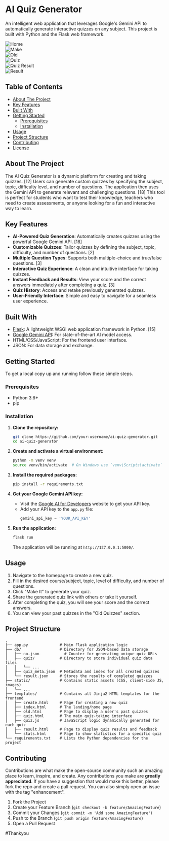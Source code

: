 
# AI Quiz Generator

An intelligent web application that leverages Google's Gemini API to automatically generate interactive quizzes on any subject. This project is built with Python and the Flask web framework.

![Home](images/home.png)    
![Make](images/make.png)  
![Old](images/Screenshot1.png)  
![Quiz](images/Screenshot2.png)  
![Quiz Result](images/Screenshot8.png)  
![Result](images/Screenshot4.png)  



## Table of Contents

- [About The Project](#about-the-project)
- [Key Features](#key-features)
- [Built With](#built-with)
- [Getting Started](#getting-started)
  - [Prerequisites](#prerequisites)
  - [Installation](#installation)
- [Usage](#usage)
- [Project Structure](#project-structure)
- [Contributing](#contributing)
- [License](#license)

## About The Project

The AI Quiz Generator is a dynamic platform for creating and taking quizzes. [12] Users can generate custom quizzes by specifying the subject, topic, difficulty level, and number of questions. The application then uses the Gemini API to generate relevant and challenging questions. [18] This tool is perfect for students who want to test their knowledge, teachers who need to create assessments, or anyone looking for a fun and interactive way to learn.

## Key Features

*   **AI-Powered Quiz Generation**: Automatically creates quizzes using the powerful Google Gemini API. [18]
*   **Customizable Quizzes**: Tailor quizzes by defining the subject, topic, difficulty, and number of questions. [2]
*   **Multiple Question Types**: Supports both multiple-choice and true/false questions. [3]
*   **Interactive Quiz Experience**: A clean and intuitive interface for taking quizzes.
*   **Instant Feedback and Results**: View your score and the correct answers immediately after completing a quiz. [3]
*   **Quiz History**: Access and retake previously generated quizzes.
*   **User-Friendly Interface**: Simple and easy to navigate for a seamless user experience.

## Built With

*   [Flask](https://flask.palletsprojects.com/): A lightweight WSGI web application framework in Python. [15]
*   [Google Gemini API](https://ai.google.dev/): For state-of-the-art AI model access.
*   HTML/CSS/JavaScript: For the frontend user interface.
*   JSON: For data storage and exchange.

## Getting Started

To get a local copy up and running follow these simple steps.

### Prerequisites

*   Python 3.6+
*   pip

### Installation

1.  **Clone the repository:**
    ```sh
    git clone https://github.com/your-username/ai-quiz-generator.git
    cd ai-quiz-generator
    ```

2.  **Create and activate a virtual environment:**
    ```sh
    python -m venv venv
    source venv/bin/activate  # On Windows use `venv\Scripts\activate`
    ```

3.  **Install the required packages:**
    ```sh
    pip install -r requirements.txt
    ```

4.  **Get your Google Gemini API key:**
    *   Visit the [Google AI for Developers](https://ai.google.dev/) website to get your API key.
    *   Add your API key to the `app.py` file:
        ```python
        gemini_api_key = 'YOUR_API_KEY'
        ```

5.  **Run the application:**
    ```sh
    flask run
    ```
    The application will be running at `http://127.0.0.1:5000/`.

## Usage

1.  Navigate to the homepage to create a new quiz.
2.  Fill in the desired course/subject, topic, level of difficulty, and number of questions.
3.  Click "Make It" to generate your quiz.
4.  Share the generated quiz link with others or take it yourself.
5.  After completing the quiz, you will see your score and the correct answers.
6.  You can view your past quizzes in the "Old Quizzes" section.

## Project Structure

```
.
├── app.py              # Main Flask application logic
├── db/                 # Directory for JSON-based data storage
│   ├── no.json           # Counter for generating unique quiz URLs
│   ├── quiz/           # Directory to store individual quiz data files
│   │   └── ...
│   ├── quiz_meta.json  # Metadata and index for all created quizzes
│   └── result.json     # Stores the results of completed quizzes
├── static/             # Contains static assets (CSS, client-side JS, images)
│   └── ...
├── templates/          # Contains all Jinja2 HTML templates for the frontend
│   ├── create.html     # Page for creating a new quiz
│   ├── index.html      # The landing/home page
│   ├── old.html        # Page to display a user's past quizzes
│   ├── quiz.html       # The main quiz-taking interface
│   ├── quiz.js         # JavaScript logic dynamically generated for each quiz
│   ├── result.html     # Page to display quiz results and feedback
│   └── stats.html      # Page to show statistics for a specific quiz
└── requirements.txt    # Lists the Python dependencies for the project
```
## Contributing
Contributions are what make the open-source community such an amazing place to learn, inspire, and create. Any contributions you make are **greatly appreciated**.
If you have a suggestion that would make this better, please fork the repo and create a pull request. You can also simply open an issue with the tag "enhancement".
1.  Fork the Project
2.  Create your Feature Branch (`git checkout -b feature/AmazingFeature`)
3.  Commit your Changes (`git commit -m 'Add some AmazingFeature'`)
4.  Push to the Branch (`git push origin feature/AmazingFeature`)
5.  Open a Pull Request




#Thankyou


